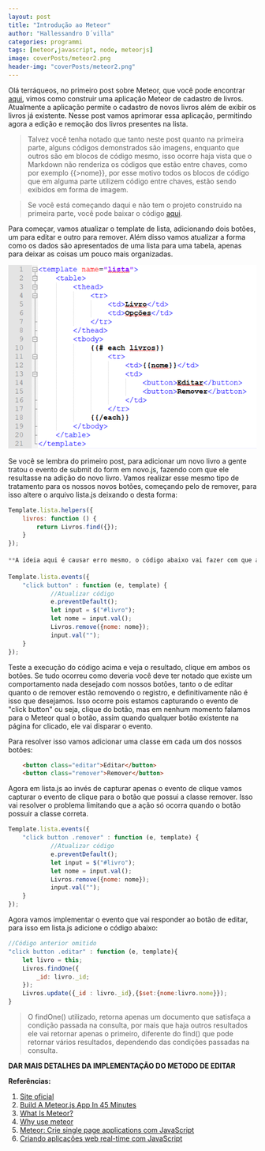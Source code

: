 ```yaml
---
layout: post
title: "Introdução ao Meteor"
author: "Hallessandro D´villa"
categories: programmi
tags: [meteor,javascript, node, meteorjs]
image: coverPosts/meteor2.png
header-img: "coverPosts/meteor2.png"
---
```


Olá terráqueos, no primeiro post sobre  Meteor, que você pode encontrar [aqui](https://hallessandro.github.io/programmi/introducao-meteor.html), vimos como construir uma aplicação Meteor de cadastro de livros. Atualmente a aplicação permite o cadastro de novos livros além de exibir os livros já existente. Nesse post vamos aprimorar essa aplicação, permitindo agora a edição e remoção dos livros presentes na lista. 

> Talvez você tenha notado que tanto neste post quanto na primeira parte, alguns códigos demonstrados são imagens, enquanto que outros são em blocos de código mesmo, isso ocorre haja vista que o Markdown não renderiza os códigos que estão entre chaves, como por exemplo {{>nome}}, por esse motivo todos os blocos de código que em alguma parte utilizem código entre chaves, estão sendo exibidos em forma de imagem. 

>Se você está começando daqui e não tem o projeto construido na primeira parte, você pode baixar o código [aqui](https://github.com/Hallessandro/meteor-post-parte1.git).

Para começar, vamos atualizar o template de lista, adicionando dois botões, um para editar e outro para remover. Além disso vamos atualizar a forma como os dados são apresentados de uma lista para uma tabela, apenas para deixar as coisas um pouco mais organizadas. 

![Código do template de lista.html](../assets/img/Post2Meteor/code1.png) 

Se você se lembra do primeiro post, para adicionar um novo livro a gente tratou o evento de submit do form em novo.js, fazendo com que ele resultasse na adição do novo livro. Vamos realizar esse mesmo tipo de tratamento para os nossos novos botões, começando pelo de remover, para isso altere o arquivo lista.js deixando o desta forma: 

```javascript
Template.lista.helpers({
	livros: function () {
		return Livros.find({});
	}
});

**A ideia aqui é causar erro mesmo, o código abaixo vai fazer com que ao clicar tanto em editar quanto em remover o registro seja deletado**

Template.lista.events({
    "click button" : function (e, template) {
            //Atualizar código
            e.preventDefault();
            let input = $("#livro");
            let nome = input.val();
            Livros.remove({nome: nome});
            input.val("");
    }
});
```

Teste a execução do código acima e veja o resultado, clique em ambos os botões. Se tudo ocorreu como deveria você deve ter notado que existe um comportamento nada desejado com nossos botões, tanto o de editar quanto o de remover estão removendo o registro, e definitivamente não é isso que desejamos. Isso ocorre pois estamos capturando o evento de "click button" ou seja, clique do botão, mas em nenhum momento falamos para o Meteor qual o botão, assim quando qualquer botão existente na página for clicado, ele vai disparar o evento. 

Para resolver isso vamos adicionar uma classe em cada um dos nossos botões: 

```html
	<button class="editar">Editar</button>
	<button class="remover">Remover</button>
```

Agora em lista.js ao invés de capturar apenas o evento de clique vamos capturar o evento de clique para o botão que possui a classe remover. Isso vai resolver o problema limitando que a ação só ocorra quando o botão possuir a classe correta.  

```javascript
Template.lista.events({
    "click button .remover" : function (e, template) {
            //Atualizar código
            e.preventDefault();
            let input = $("#livro");
            let nome = input.val();
            Livros.remove({nome: nome});
            input.val("");
    }
});
```

Agora vamos implementar o evento que vai responder ao botão de editar, para isso em lista.js adicione o código abaixo: 

```javascript
//Código anterior omitido 
"click button .editar" : function (e, template){
    let livro = this; 
    Livros.findOne({
        _id: livro._id; 
    });
    Livros.update({_id : livro._id},{$set:{nome:livro.nome}});
}
```
>O findOne() utilizado, retorna apenas um documento que satisfaça a condição passada na consulta, por mais que haja outros resultados ele vai retornar apenas o primeiro, diferente do find() que pode retornar vários resultados, dependendo das condições passadas na consulta. 

**DAR MAIS DETALHES DA IMPLEMENTAÇÃO DO METODO DE EDITAR**


**Referências:**

1. [Site oficial](https://www.meteor.com/)
2. [Build A Meteor.js App In 45 Minutes](https://www.youtube.com/watch?v=9494-2E4riQ)
3. [What Is Meteor?](https://www.youtube.com/watch?v=eOi3F6Kbl7E)
4. [Why use meteor](https://www.youtube.com/watch?v=6_8B3mi1m18)
5. [Meteor: Crie single page applications com JavaScript](https://www.alura.com.br/curso-online-meteorjs)
6. [Criando aplicações web real-time com JavaScript](https://www.casadocodigo.com.br/products/livro-meteor)